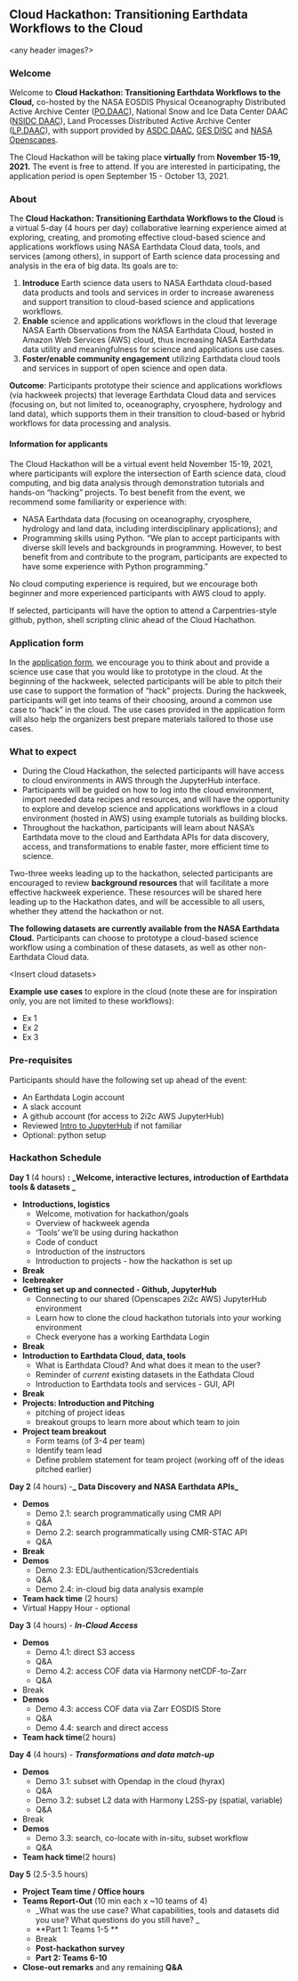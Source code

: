 
## Cloud Hackathon: Transitioning Earthdata Workflows to the Cloud

&lt;any header images?>


### Welcome

Welcome to **Cloud Hackathon: Transitioning Earthdata Workflows to the Cloud,** co-hosted by the NASA EOSDIS Physical Oceanography Distributed Active Archive Center ([PO.DAAC](https://podaac.jpl.nasa.gov/)), National Snow and Ice Data Center DAAC ([NSIDC DAAC](https://nsidc.org/daac)), Land Processes Distributed Active Archive Center ([LP.DAAC](https://lpdaac.usgs.gov/)), with support provided by [ASDC DAAC](https://earthdata.nasa.gov/eosdis/daacs/asdc), [GES DISC](https://disc.gsfc.nasa.gov/) and [NASA Openscapes](https://nasa-openscapes.github.io/).

The Cloud Hackathon will be taking place **virtually** from **November 15-19, 2021.** The event is free to attend. If you are interested in participating, the application period is open September 15 - October 13, 2021.


### About 

The **Cloud Hackathon: Transitioning Earthdata Workflows to the Cloud** is a virtual 5-day (4 hours per day) collaborative learning experience aimed at exploring, creating, and promoting effective cloud-based science and applications workflows using NASA Earthdata Cloud data, tools, and services (among others), in support of Earth science data processing and analysis in the era of big data. Its goals are to:



1. **Introduce** Earth science data users to NASA Earthdata cloud-based data products and tools and services in order to increase awareness and support transition to cloud-based science and applications workflows.
2. **Enable** science and applications workflows in the cloud that leverage NASA Earth Observations from the NASA Earthdata Cloud, hosted in Amazon Web Services (AWS) cloud, thus increasing NASA Earthdata data utility and meaningfulness for science and applications use cases.
3. **Foster/enable community engagement** utilizing Earthdata cloud tools and services in support of open science and open data.

**Outcome**: Participants prototype their science and applications workflows (via hackweek projects) that leverage Earthdata Cloud data and services (focusing on, but not limited to, oceanography, cryosphere, hydrology and land data), which supports them in their transition to cloud-based or hybrid workflows for data processing and analysis.


#### Information for applicants

The Cloud Hackathon will be a virtual event held November 15-19, 2021, where participants will explore the intersection of Earth science data, cloud computing, and big data analysis through demonstration tutorials and hands-on “hacking” projects. To best benefit from the event, we recommend some familiarity or experience with: 



* NASA Earthdata data (focusing on oceanography, cryosphere, hydrology and land data, including interdisciplinary applications); and 
* Programming skills using Python. “We plan to accept participants with diverse skill levels and backgrounds in programming. However, to best benefit from and contribute to the program, participants are expected to have some experience with Python programming.”

No cloud computing experience is required, but we encourage both beginner and more experienced participants with AWS cloud to apply.

If selected, participants will have the option to attend a Carpentries-style github, python, shell scripting clinic ahead of the Cloud Hachathon.


### Application form

In the <span style="text-decoration:underline;">application form</span>, we encourage you to think about and provide a science use case that you would like to prototype in the cloud. At the beginning of the hackweek, selected participants will be able to pitch their use case to support the formation of “hack” projects. During the hackweek, participants will get into teams of their choosing, around a common use case to “hack” in the cloud. The use cases provided in the application form will also help the organizers best prepare materials tailored to those use cases.


### What to expect



* During the Cloud Hackathon, the selected participants will have access to cloud environments in AWS through the JupyterHub interface. 
* Participants will be guided on how to log into the cloud environment, import needed data recipes and resources, and will have the opportunity to explore and develop science and applications workflows in a cloud environment (hosted in AWS) using example tutorials as building blocks. 
* Throughout the hackathon, participants will learn about NASA’s Earthdata move to the cloud and Earthdata APIs for data discovery, access, and transformations to enable faster, more efficient time to science. 

Two-three weeks leading up to the hackathon, selected participants are encouraged to review **background resources** that will facilitate a more effective hackweek experience. These resources will be shared here leading up to the Hackathon dates, and will be accessible to all users, whether they attend the hackathon or not.

**The following datasets are currently available from the NASA Earthdata Cloud.** Participants can choose to prototype a cloud-based science workflow using a combination of these datasets, as well as other non-Earthdata Cloud data. 

&lt;Insert cloud datasets>

**Example** **use** **cases** to explore in the cloud (note these are for inspiration only, you are not limited to these workflows):



* Ex 1
* Ex 2
* Ex 3


### Pre-requisites

Participants should have the following set up ahead of the event:



* An Earthdata Login account
* A slack account
* A github account (for access to 2i2c AWS JupyterHub)
* Reviewed [Intro to JupyterHub](https://snowex-hackweek.github.io/website/preliminary/jupyterhub.html) if not familiar 
* Optional: python setup


### Hackathon Schedule

**Day 1** (4 hours) **:** **_Welcome, interactive lectures, introduction of Earthdata tools & datasets _**



* **Introductions, logistics**
    * Welcome, motivation for hackathon/goals 
    * Overview of hackweek agenda
    * ‘Tools’ we’ll be using during hackathon
    * Code of conduct
    * Introduction of the instructors
    * Introduction to projects - how the hackathon is set up
* **Break** 
* **Icebreaker** 
* **Getting set up and connected - Github, JupyterHub**
    * Connecting to our shared (Openscapes 2i2c AWS) JupyterHub environment
    * Learn how to clone the cloud hackathon tutorials into your working environment
    * Check everyone has a working Earthdata Login
* **Break**
* **Introduction to Earthdata Cloud, data, tools**
    * What is Earthdata Cloud? And what does it mean to the user? 
    * Reminder of _current_ existing datasets in the Eathdata Cloud
    * Introduction to Earthdata tools and services - GUI, API
* **Break** 
* **Projects: Introduction and Pitching**
    * pitching of project ideas
    * breakout groups to learn more about which team to join
* **Project team breakout**
    * Form teams (of 3-4 per team) 
    * Identify team lead 
    * Define problem statement for team project (working off of the ideas pitched earlier) 

**Day 2** (4 hours) -**_ Data Discovery and NASA Earthdata APIs_**



* **Demos**  
    * Demo 2.1: search programmatically using CMR API
    * Q&A 
    * Demo 2.2: search programmatically using CMR-STAC API
    * Q&A 
* **Break** 
* **Demos**
    * Demo 2.3: EDL/authentication/S3credentials 
    * Q&A
    * Demo 2.4: in-cloud big data analysis example 
* **Team hack time** (2 hours)
* Virtual Happy Hour - optional 

**Day 3** (4 hours) - **_In-Cloud Access_**



* **Demos**
    * Demo 4.1: direct S3 access
    * Q&A 
    * Demo 4.2: access COF data via Harmony netCDF-to-Zarr 
    * Q&A 
* Break
* **Demos** 
    * Demo 4.3: access COF data via Zarr EOSDIS Store
    * Q&A 
    * Demo 4.4: search and direct access
* **Team hack time**(2 hours)

**Day 4** (4 hours) - **_Transformations and data match-up_**



* **Demos**
    * Demo 3.1: subset with Opendap in the cloud (hyrax)
    * Q&A
    * Demo 3.2: subset L2 data with Harmony L2SS-py (spatial, variable) 
    * Q&A 
* Break
* **Demos**
    * Demo 3.3: search, co-locate with in-situ, subset workflow
    * Q&A
* **Team hack time**(2 hours)

**Day 5** (2.5-3.5 hours) 



* **Project Team time / Office hours**
* **Teams Report-Out** (10 min each x ~10 teams of 4)
    * _What was the use case? What capabilities, tools and datasets did you use? What questions do you still have? _
    * **Part 1: Teams 1-5 **
    * Break
    * **Post-hackathon survey**
    * **Part 2: Teams 6-10** 
* **Close-out remarks** and any remaining **Q&A**
